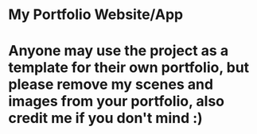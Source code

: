 # My Portfolio Website/App

# Anyone may use the project as a template for their own portfolio, but please remove my scenes and images from your portfolio, also credit me if you don't mind :)
